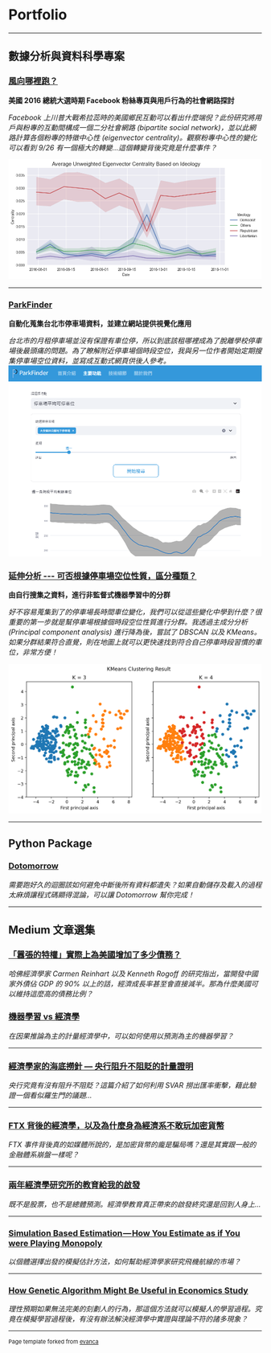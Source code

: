 # Portfolio

<style>
  section img{
    margin-top: 30px;
    display: block;
    max-width: 90%;
  }
</style>


---

## 數據分析與資料科學專案

### [風向哪裡跑？](/Projects/US%20Election%202016.html)

**美國 2016 總統大選時期 Facebook 粉絲專頁與用戶行為的社會網路探討**

*Facebook 上川普大戰希拉蕊時的美國鄉民互動可以看出什麼端倪？此份研究將用戶與粉專的互動間構成一個二分社會網路 (bipartite social network)，並以此網路計算各個粉專的特徵中心性 (eigenvector centrality)。觀察粉專中心性的變化可以看到 9/26 有一個極大的轉變...這個轉變背後究竟是什麼事件？*

<img src="images/us_election_banner.png"/>

---
### [ParkFinder](https://parkfinder.streamlit.app/)

**自動化蒐集台北市停車場資料，並建立網站提供視覺化應用**

*台北市的月租停車場並沒有保證有車位停，所以到底該租哪裡成為了脫離學校停車場後最頭痛的問題。為了瞭解附近停車場個時段空位，我與另一位作者開始定期搜集停車場空位資料，並寫成互動式網頁供後人參考。*
<img src="images/demo_web.png"/>

### [延伸分析 --- 可否根據停車場空位性質，區分種類？](/Projects/classify_park.html)

**由自行搜集之資料，進行非監督式機器學習中的分群**

*好不容易蒐集到了的停車場長時間車位變化，我們可以從這些變化中學到什麼？很重要的第一步就是幫停車場根據個時段空位性質進行分群。我透過主成分分析 (Principal component analysis) 進行降為後，嘗試了 DBSCAN 以及 KMeans。如果分群結果符合直覺，則在地圖上就可以更快速找到符合自己停車時段習慣的車位，非常方便！*

<img src="images/parking_cluster_demo.png">
    
---

## Python Package

### [Dotomorrow](https://github.com/teddy21019/dotomorrow)

*需要跑好久的迴圈該如何避免中斷後所有資料都遺失？如果自動儲存及載入的過程太麻煩讓程式碼顯得混論，可以讓 Dotomorrow 幫你完成！*

---

## Medium 文章選集

### [「囂張的特權」實際上為美國增加了多少債務？](https://ted21019.medium.com/%E5%9B%82%E5%BC%B5%E7%9A%84%E7%89%B9%E6%AC%8A-%E5%AF%A6%E9%9A%9B%E4%B8%8A%E7%82%BA%E7%BE%8E%E5%9C%8B%E5%A2%9E%E5%8A%A0%E4%BA%86%E5%A4%9A%E5%B0%91%E5%82%B5%E5%8B%99-c01b350b501d)

*哈佛經濟學家 Carmen Reinhart 以及 Kenneth Rogoff 的研究指出，當開發中國家外債佔 GDP 的 90% 以上的話，經濟成長率甚至會直接減半。那為什麼美國可以維持這麼高的債務比例？*

### [機器學習 vs 經濟學](https://medium.com/@ted21019/機器學習-vs-經濟學-3ec7068556cc)

*在因果推論為主的計量經濟學中，可以如何使用以預測為主的機器學習？*

---
### [經濟學家的海底撈針 — 央行阻升不阻貶的計量證明](https://ted21019.medium.com/經濟學家的海底撈針-央行阻升不阻貶的計量證明-e16eda02942d)

*央行究竟有沒有阻升不阻貶？這篇介紹了如何利用 SVAR 撈出匯率衝擊，藉此驗證一個看似羅生門的議題...*

---
### [FTX 背後的經濟學，以及為什麼身為經濟系不敢玩加密貨幣](https://medium.com/@ted21019/ftx-背後的經濟學-以及為什麼身為經濟系不敢玩加密貨幣-7bbed86d496f)

*FTX 事件背後真的如媒體所說的，是加密貨幣的龐是騙局嗎？還是其實跟一般的金融體系崩盤一樣呢？*

---
### [兩年經濟學研究所的教育給我的啟發](https://medium.com/@ted21019/兩年經濟學研究所的教育給我的啟發-441cf10f277a)

*既不是股票，也不是總體預測。經濟學教育真正帶來的啟發終究還是回到人身上...*

---
### [Simulation Based Estimation — How You Estimate as if You were Playing Monopoly](https://medium.com/@ted21019/simulation-based-estimation-how-you-estimate-as-if-you-were-playing-monopoly-bcfc6f3aba65)

*以個體選擇出發的模擬估計方法，如何幫助經濟學家研究飛機航線的市場？*

---
### [How Genetic Algorithm Might Be Useful in Economics Study](https://medium.com/@ted21019/how-genetic-algorithm-might-be-useful-in-economics-study-25f761a3446a)

*理性預期如果無法完美的刻劃人的行為，那這個方法就可以模擬人的學習過程。究竟在模擬學習過程後，有沒有辦法解決經濟學中實證與理論不符的諸多現象？*

---

<p style="font-size:11px">Page template forked from <a href="https://github.com/evanca/quick-portfolio">evanca</a></p>
<!-- Remove above link if you don't want to attibute -->
